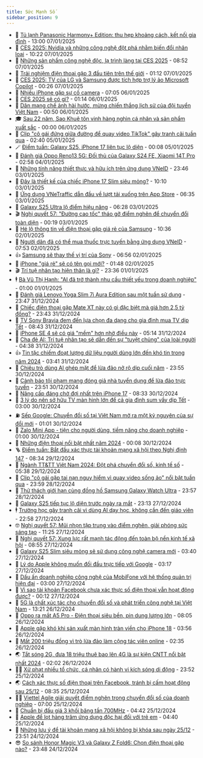 ```yaml
---
title: Sức Mạnh Số
sidebar_position: 9
---
```


<!-- dantri-suc-manh-so:START -->
- 🐻 [Tủ lạnh Panasonic Harmony+ Edition: thu hẹp khoảng cách, kết nối gia đình](https://dantri.com.vn/suc-manh-so/tu-lanh-panasonic-harmony-edition-thu-hep-khoang-cach-ket-noi-gia-dinh-20250106163815971.htm) - 13:00 07/01/2025
- 💄 [CES 2025: Nvidia và những công nghệ đột phá nhằm biến đổi nhân loại](https://dantri.com.vn/suc-manh-so/ces-2025-nvidia-va-nhung-cong-nghe-dot-pha-nham-bien-doi-nhan-loai-20250107160752676.htm) - 10:22 07/01/2025
- 🚀 [Những sản phẩm công nghệ độc, lạ trình làng tại CES 2025](https://dantri.com.vn/suc-manh-so/nhung-san-pham-cong-nghe-doc-la-trinh-lang-tai-ces-2025-20250107154224516.htm) - 08:52 07/01/2025
- 👹 [Trải nghiệm điện thoại gập 3 đầu tiên trên thế giới](https://dantri.com.vn/suc-manh-so/trai-nghiem-dien-thoai-gap-3-dau-tien-tren-the-gioi-20250105182706702.htm) - 01:12 07/01/2025
- 🤭 [CES 2025: TV của LG và Samsung được tích hợp trợ lý ảo Microsoft Copilot](https://dantri.com.vn/suc-manh-so/ces-2025-tv-cua-lg-va-samsung-duoc-tich-hop-tro-ly-ao-microsoft-copilot-20250106223912681.htm) - 00:26 07/01/2025
- 🗽 [Nhiều iPhone gặp sự cố camera](https://dantri.com.vn/suc-manh-so/nhieu-iphone-gap-su-co-camera-20250106113800636.htm) - 07:05 06/01/2025
- 🧰 [CES 2025 sẽ có gì?](https://dantri.com.vn/suc-manh-so/ces-2025-se-co-gi-20250105222008863.htm) - 01:14 06/01/2025
- 🤭 [Dân mạng chế ảnh hài hước, mừng chiến thắng lịch sử của đội tuyển Việt Nam](https://dantri.com.vn/suc-manh-so/dan-mang-che-anh-hai-huoc-mung-chien-thang-lich-su-cua-doi-tuyen-viet-nam-20250106012509944.htm) - 00:50 06/01/2025
- 🎓 [Sau 22 năm, Sao Khuê tôn vinh hàng nghìn cá nhân và sản phẩm xuất sắc](https://dantri.com.vn/suc-manh-so/sau-22-nam-sao-khue-ton-vinh-hang-nghin-ca-nhan-va-san-pham-xuat-sac-20250106142212112.htm) - 00:00 06/01/2025
- 🌮 [Clip &quot;cô gái đứng giữa đường để quay video TikTok&quot; gây tranh cãi tuần qua](https://dantri.com.vn/suc-manh-so/clip-co-gai-dung-giua-duong-de-quay-video-tiktok-gay-tranh-cai-tuan-qua-20250104233404910.htm) - 02:40 05/01/2025
- 🪄 [Điểm tuần: Galaxy S25, iPhone 17 liên tục lộ diện](https://dantri.com.vn/suc-manh-so/diem-tuan-galaxy-s25-iphone-17-lien-tuc-lo-dien-20250104173429856.htm) - 00:08 05/01/2025
- 🥳 [Đánh giá Oppo Reno13 5G: Đối thủ của Galaxy S24 FE, Xiaomi 14T Pro](https://dantri.com.vn/suc-manh-so/danh-gia-oppo-reno13-5g-doi-thu-cua-galaxy-s24-fe-xiaomi-14t-pro-20250103152829470.htm) - 02:58 04/01/2025
- 👺 [Những tính năng thiết thực và hữu ích trên ứng dụng VNeID](https://dantri.com.vn/suc-manh-so/nhung-tinh-nang-thiet-thuc-va-huu-ich-tren-ung-dung-vneid-20250104005410953.htm) - 23:46 03/01/2025
- 💂 [Đây là thiết kế của chiếc iPhone 17 Slim siêu mỏng?](https://dantri.com.vn/suc-manh-so/day-la-thiet-ke-cua-chiec-iphone-17-slim-sieu-mong-20250103152051807.htm) - 10:10 03/01/2025
- 🦆 [Ứng dụng VNeTraffic dẫn đầu về lượt tải xuống trên App Store](https://dantri.com.vn/suc-manh-so/ung-dung-vnetraffic-dan-dau-ve-luot-tai-xuong-tren-app-store-20250103120236425.htm) - 06:35 03/01/2025
- 📝 [Galaxy S25 Ultra lộ điểm hiệu năng](https://dantri.com.vn/suc-manh-so/galaxy-s25-ultra-lo-diem-hieu-nang-20250102233017651.htm) - 06:28 03/01/2025
- 🎬 [Nghị quyết 57: &quot;Đường cao tốc&quot; tháo gỡ điểm nghẽn để chuyển đổi toàn diện](https://dantri.com.vn/suc-manh-so/nghi-quyet-57-duong-cao-toc-thao-go-diem-nghen-de-chuyen-doi-toan-dien-20250103013549196.htm) - 00:19 03/01/2025
- 🐘 [Hé lộ thông tin về điện thoại gập giá rẻ của Samsung](https://dantri.com.vn/suc-manh-so/he-lo-thong-tin-ve-dien-thoai-gap-gia-re-cua-samsung-20250102162204590.htm) - 10:36 02/01/2025
- 🌈 [Người dân đã có thể mua thuốc trực tuyến bằng ứng dụng VNeID](https://dantri.com.vn/suc-manh-so/nguoi-dan-da-co-the-mua-thuoc-truc-tuyen-bang-ung-dung-vneid-20250102144942574.htm) - 07:53 02/01/2025
- 👍 [Samsung sẽ thay thế vị trí của Sony](https://dantri.com.vn/suc-manh-so/samsung-se-thay-the-vi-tri-cua-sony-20250102110530314.htm) - 06:56 02/01/2025
- 🤭 [iPhone &quot;giá rẻ&quot; sẽ có tên gọi mới?](https://dantri.com.vn/suc-manh-so/iphone-gia-re-se-co-ten-goi-moi-20250102000913124.htm) - 01:48 02/01/2025
- 🎬 [Trí tuệ nhân tạo hiện thân là gì?](https://dantri.com.vn/suc-manh-so/tri-tue-nhan-tao-hien-than-la-gi-20250101223413332.htm) - 23:36 01/01/2025
- 🕴 [Bà Vũ Thị Hạnh: &quot;AI đã trở thành nhu cầu thiết yếu trong doanh nghiệp&quot;](https://dantri.com.vn/suc-manh-so/ba-vu-thi-hanh-ai-da-tro-thanh-nhu-cau-thiet-yeu-trong-doanh-nghiep-20241231221127961.htm) - 01:00 01/01/2025
- 🎉 [Đánh giá Lenovo Yoga Slim 7i Aura Edition sau một tuần sử dụng](https://dantri.com.vn/suc-manh-so/danh-gia-lenovo-yoga-slim-7i-aura-edition-sau-mot-tuan-su-dung-20241231003354973.htm) - 23:47 31/12/2024
- 💯 [Chiếc điện thoại gập Mate XT này có gì đặc biệt mà giá hơn 2,5 tỷ đồng?](https://dantri.com.vn/suc-manh-so/chiec-dien-thoai-gap-mate-xt-nay-co-gi-dac-biet-ma-gia-hon-25-ty-dong-20250101025346679.htm) - 23:43 31/12/2024
- 💼 [TV Sony Bravia đem đến lựa chọn đa dạng cho gia đình mua TV dịp Tết](https://dantri.com.vn/suc-manh-so/tv-sony-bravia-dem-den-lua-chon-da-dang-cho-gia-dinh-mua-tv-dip-tet-20241231135948680.htm) - 08:43 31/12/2024
- 🦍 [iPhone SE 4 sẽ có giá &quot;mềm&quot; hơn nhờ điều này](https://dantri.com.vn/suc-manh-so/iphone-se-4-se-co-gia-mem-hon-nho-dieu-nay-20241231113024976.htm) - 05:14 31/12/2024
- 🤔 [Cha đẻ AI: Trí tuệ nhân tạo sẽ dẫn đến sự &quot;tuyệt chủng&quot; của loài người](https://dantri.com.vn/suc-manh-so/cha-de-ai-tri-tue-nhan-tao-se-dan-den-su-tuyet-chung-cua-loai-nguoi-20241231110438577.htm) - 04:38 31/12/2024
- 👍 [Tin tặc chiếm đoạt lượng dữ liệu người dùng lớn đến khó tin trong năm 2024](https://dantri.com.vn/suc-manh-so/tin-tac-chiem-doat-luong-du-lieu-nguoi-dung-lon-den-kho-tin-trong-nam-2024-20241231102328032.htm) - 03:41 31/12/2024
- 🎊 [Chiêu trò dùng AI ghép mặt để lừa đảo nở rộ dịp cuối năm](https://dantri.com.vn/suc-manh-so/chieu-tro-dung-ai-ghep-mat-de-lua-dao-no-ro-dip-cuoi-nam-20241231002004322.htm) - 23:55 30/12/2024
- 🗽 [Cảnh báo tội phạm mạng đóng giả nhà tuyển dụng để lừa đảo trực tuyến](https://dantri.com.vn/suc-manh-so/canh-bao-toi-pham-mang-dong-gia-nha-tuyen-dung-de-lua-dao-truc-tuyen-20241231011516785.htm) - 23:51 30/12/2024
- 🔭 [Nâng cấp đáng chờ đợi nhất trên iPhone 17](https://dantri.com.vn/suc-manh-so/nang-cap-dang-cho-doi-nhat-tren-iphone-17-20241229214516627.htm) - 08:33 30/12/2024
- 🤔 [3 lý do nên sở hữu TV màn hình lớn để cả gia đình sum vầy dịp Tết](https://dantri.com.vn/suc-manh-so/3-ly-do-nen-so-huu-tv-man-hinh-lon-de-ca-gia-dinh-sum-vay-dip-tet-20241226182847002.htm) - 03:00 30/12/2024
- ⛽️ [Sếp Google: Chuyển đổi số tại Việt Nam mở ra một kỷ nguyên của sự đổi mới](https://dantri.com.vn/suc-manh-so/sep-google-chuyen-doi-so-tai-viet-nam-mo-ra-mot-ky-nguyen-cua-su-doi-moi-20241227183537973.htm) - 01:01 30/12/2024
- 🤭 [Zalo Mini App - tiện cho người dùng, tiềm năng cho doanh nghiệp](https://dantri.com.vn/suc-manh-so/zalo-mini-app-tien-cho-nguoi-dung-tiem-nang-cho-doanh-nghiep-20241227161535813.htm) - 01:00 30/12/2024
- 🫶 [Những điện thoại nổi bật nhất năm 2024](https://dantri.com.vn/suc-manh-so/nhung-dien-thoai-noi-bat-nhat-nam-2024-20241228020529642.htm) - 00:08 30/12/2024
- 🪜 [Điểm tuần: Bắt đầu xác thực tài khoản mạng xã hội theo Nghị định 147](https://dantri.com.vn/suc-manh-so/diem-tuan-bat-dau-xac-thuc-tai-khoan-mang-xa-hoi-theo-nghi-dinh-147-20241228190704293.htm) - 08:34 29/12/2024
- 🚀 [Ngành TT&amp;TT Việt Nam 2024: Đột phá chuyển đổi số, kinh tế số](https://dantri.com.vn/suc-manh-so/nganh-tttt-viet-nam-2024-dot-pha-chuyen-doi-so-kinh-te-so-20241229123111350.htm) - 05:38 29/12/2024
- 🦏 [Clip &quot;cô gái gặp tai nạn nguy hiểm vì quay video sống ảo&quot; nổi bật tuần qua](https://dantri.com.vn/suc-manh-so/clip-co-gai-gap-tai-nan-nguy-hiem-vi-quay-video-song-ao-noi-bat-tuan-qua-20241229003333589.htm) - 23:59 28/12/2024
- 💃 [Thử thách giới hạn cùng đồng hồ Samsung Galaxy Watch Ultra](https://dantri.com.vn/suc-manh-so/thu-thach-gioi-han-cung-dong-ho-samsung-galaxy-watch-ultra-20241227114901029.htm) - 23:57 28/12/2024
- 🌁 [Galaxy S25 tiếp tục lộ diện trước ngày ra mắt](https://dantri.com.vn/suc-manh-so/galaxy-s25-tiep-tuc-lo-dien-truoc-ngay-ra-mat-20241227233813970.htm) - 23:13 27/12/2024
- 🕴 [Trường học gây tranh cãi vì dùng AI dạy học, không cần đến giáo viên](https://dantri.com.vn/suc-manh-so/truong-hoc-gay-tranh-cai-vi-dung-ai-day-hoc-khong-can-den-giao-vien-20241227200435116.htm) - 22:58 27/12/2024
- 🤓 [Nghị quyết 57: Mũi nhọn tập trung vào điểm nghẽn, giải phóng sức sáng tạo](https://dantri.com.vn/khoa-hoc-cong-nghe/nghi-quyet-57-mui-nhon-tap-trung-vao-diem-nghen-giai-phong-suc-sang-tao-20241227182437380.htm) - 11:25 27/12/2024
- 🥳 [Nghị quyết 57: Xung lực rất mạnh tác động đến toàn bộ nền kinh tế xã hội](https://dantri.com.vn/suc-manh-so/nghi-quyet-57-xung-luc-rat-manh-tac-dong-den-toan-bo-nen-kinh-te-xa-hoi-20241227150744921.htm) - 08:55 27/12/2024
- 🤔 [Galaxy S25 Slim siêu mỏng sẽ sử dụng công nghệ camera mới](https://dantri.com.vn/suc-manh-so/galaxy-s25-slim-sieu-mong-se-su-dung-cong-nghe-camera-moi-20241227103249545.htm) - 03:40 27/12/2024
- 🧐 [Lý do Apple không muốn đối đầu trực tiếp với Google](https://dantri.com.vn/suc-manh-so/ly-do-apple-khong-muon-doi-dau-truc-tiep-voi-google-20241226220639901.htm) - 03:17 27/12/2024
- 🦣 [Dấu ấn doanh nghiệp công nghệ của MobiFone với hệ thống quản trị hiện đại](https://dantri.com.vn/suc-manh-so/dau-an-doanh-nghiep-cong-nghe-cua-mobifone-voi-he-thong-quan-tri-hien-dai-20241227092300584.htm) - 03:00 27/12/2024
- 🧐 [Vì sao tài khoản Facebook chưa xác thực số điện thoại vẫn hoạt động được?](https://dantri.com.vn/suc-manh-so/vi-sao-tai-khoan-facebook-chua-xac-thuc-so-dien-thoai-van-hoat-dong-duoc-20241226151113649.htm) - 00:12 27/12/2024
- 🥸 [5G là chất xúc tác cho chuyển đổi số và phát triển công nghệ tại Việt Nam](https://dantri.com.vn/suc-manh-so/5g-la-chat-xuc-tac-cho-chuyen-doi-so-va-phat-trien-cong-nghe-tai-viet-nam-20241226153610193.htm) - 13:21 26/12/2024
- 🤖 [Oppo ra mắt A5 Pro - Điện thoại siêu bền, pin dung lượng lớn](https://dantri.com.vn/suc-manh-so/oppo-ra-mat-a5-pro-dien-thoai-sieu-ben-pin-dung-luong-lon-20241226112926589.htm) - 08:05 26/12/2024
- 👺 [Apple gặp khó khi sản xuất màn hình tràn viền cho iPhone 18](https://dantri.com.vn/suc-manh-so/apple-gap-kho-khi-san-xuat-man-hinh-tran-vien-cho-iphone-18-20241226105439095.htm) - 03:56 26/12/2024
- 🤭 [Mất 200 triệu đồng vì trò lừa đảo làm cộng tác viên online](https://dantri.com.vn/suc-manh-so/mat-200-trieu-dong-vi-tro-lua-dao-lam-cong-tac-vien-online-20241225173003110.htm) - 02:35 26/12/2024
- 🌏 [Tắt sóng 2G, đưa 18 triệu thuê bao lên 4G là sự kiện CNTT nổi bật nhất 2024](https://dantri.com.vn/suc-manh-so/tat-song-2g-dua-18-trieu-thue-bao-len-4g-la-su-kien-cntt-noi-bat-nhat-2024-20241225232232940.htm) - 02:02 26/12/2024
- 🧑‍🏫 [Xử phạt nhiều tổ chức, cá nhân có hành vi kích sóng di động](https://dantri.com.vn/suc-manh-so/xu-phat-nhieu-to-chuc-ca-nhan-co-hanh-vi-kich-song-di-dong-20241225210610200.htm) - 23:52 25/12/2024
- 🌏 [Cách xác thực số điện thoại trên Facebook, tránh bị cấm hoạt động sau 25/12](https://dantri.com.vn/suc-manh-so/cach-xac-thuc-so-dien-thoai-tren-facebook-tranh-bi-cam-hoat-dong-sau-2512-20241225152542836.htm) - 08:35 25/12/2024
- 🧑‍🏫 [Viettel Agile giải quyết điểm nghẽn trong chuyển đổi số của doanh nghiệp](https://dantri.com.vn/suc-manh-so/viettel-agile-giai-quyet-diem-nghen-trong-chuyen-doi-so-cua-doanh-nghiep-20241225115322998.htm) - 07:00 25/12/2024
- 🦣 [Chuẩn bị đấu giá 3 khối băng tần 700MHz](https://dantri.com.vn/suc-manh-so/chuan-bi-dau-gia-3-khoi-bang-tan-700mhz-20241225113816898.htm) - 04:42 25/12/2024
- 🤔 [Apple để lọt hàng trăm ứng dụng độc hại đối với trẻ em](https://dantri.com.vn/suc-manh-so/apple-de-lot-hang-tram-ung-dung-doc-hai-doi-voi-tre-em-20241225092656520.htm) - 04:40 25/12/2024
- 🚦 [Những lưu ý để tài khoản mạng xã hội không bị khóa sau ngày 25/12](https://dantri.com.vn/suc-manh-so/nhung-luu-y-de-tai-khoan-mang-xa-hoi-khong-bi-khoa-sau-ngay-2512-20241223234622373.htm) - 23:51 24/12/2024
- 😎 [So sánh Honor Magic V3 và Galaxy Z Fold6: Chọn điện thoại gập nào?](https://dantri.com.vn/suc-manh-so/so-sanh-honor-magic-v3-va-galaxy-z-fold6-chon-dien-thoai-gap-nao-20241225001815453.htm) - 23:48 24/12/2024<!-- dantri-suc-manh-so:END -->
